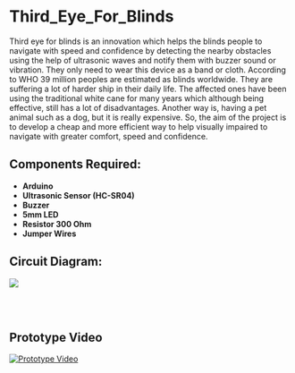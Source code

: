 # Third_Eye_For_Blinds
Third eye for blinds is an innovation which helps the blinds people to navigate with speed and confidence by detecting the nearby obstacles using the help of ultrasonic waves and notify them with buzzer sound or vibration. They only need to wear this device as a band or cloth. According to WHO 39 million peoples are estimated as blinds worldwide. They are suffering a lot of harder ship in their daily life. The affected ones have been using the traditional white cane for many years which although being effective, still has a lot of disadvantages. Another way is, having a pet animal such as a dog, but it is really expensive. So, the aim of the project is to develop a cheap and more efficient way to help visually impaired to navigate with greater comfort, speed and confidence.

<h2>Components Required:</h2>
<b><ul>
<li>Arduino</li> 
<li> Ultrasonic Sensor (HC-SR04) </li> 
<li> Buzzer</li> 
<li> 5mm LED </li> 
<li>Resistor 300 Ohm </li> 
<li>Jumper Wires</li> 
  </ul></b>
  
  <h2>Circuit Diagram:</h2>
  <img src="https://serving.photos.photobox.com/30784176454599e56a87fc7f02315399ee4b996b1d6b79d46eebad6a4a8daa95ae4ab5f2.jpg"></img>

<p>
 <br><br>
  <h2>Prototype Video</h2>
<a href="https://youtu.be/SmpxuqhHfB8" target="_blank"><img src="https://i.ibb.co/BnM3stw/Screenshot-110.png" alt="Prototype Video" border="0"></a>
</p>
